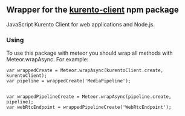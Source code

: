 ## Wrapper for the [kurento-client](https://www.npmjs.com/package/kurento-client) npm package

JavaScript Kurento Client for web applications and Node.js.

### Using

To use this package with meteor you should wrap all methods with Meteor.wrapAsync. For example:

 ```
 var wrappedCreate = Meteor.wrapAsync(kurentoClient.create, kurentoClient);
 var pipeline = wrappedCreate('MediaPipeline');


 var wrappedPipelineCreate = Meteor.wrapAsync(pipeline.create, pipeline);
 var webRtcEndpoint = wrappedPipelineCreate('WebRtcEndpoint');
 ```